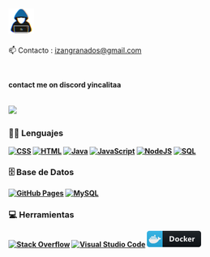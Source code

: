 ## <picture><img src = "https://github.com/0xAbdulKhalid/0xAbdulKhalid/raw/main/assets/mdImages/about_me.gif" width = 50px></picture>

📫 Contacto : izangranados@gmail.com

<br>

**contact me on discord yincalitaa**

## <img src="https://media2.giphy.com/media/QssGEmpkyEOhBCb7e1/giphy.gif?cid=ecf05e47a0n3gi1bfqntqmob8g9aid1oyj2wr3ds3mg700bl&rid=giphy.gif" width ="25"><b>

<p align="center">
    
### 👨‍💻 Lenguajes

<p>
    <a href="https://github.com/search?q=user%3ADenverCoder1+is%3Arepo+language%3Acss"><img alt="CSS" src="https://img.shields.io/badge/CSS%20-%231572B6.svg?logo=css3&logoColor=white"></a>
    <a href="https://github.com/search?q=user%3ADenverCoder1+is%3Arepo+language%3Ahtml"><img alt="HTML" src="https://img.shields.io/badge/HTML%20-%23E34F26.svg?logo=html5&logoColor=white"></a>
    <a href="https://github.com/search?q=user%3ADenverCoder1+is%3Arepo+language%3Ajava"><img alt="Java" src="https://img.shields.io/badge/Java-%23007396.svg?logo=java&logoColor=white"></a>
    <a href="https://github.com/search?q=user%3ADenverCoder1+is%3Arepo+language%3Ajavascript"><img alt="JavaScript" src="https://img.shields.io/badge/JavaScript%20-%23F7DF1E.svg?logo=javascript&logoColor=black"></a>
    <a href="https://github.com/search?q=user%3ADenverCoder1+is%3Arepo+language%3Ajavascript"><img alt="NodeJS" src="https://img.shields.io/badge/Node.js%20-%2343853D.svg?logo=node.js&logoColor=white"></a>
    <a href="https://github.com/search?q=user%3ADenverCoder1+is%3Arepo+language%3Asql"><img alt="SQL" src="https://img.shields.io/badge/SQL%20-%23025E8C.svg?logo=amazon-dynamodb&logoColor=white"></a>
    
### 🗄️ Base de Datos

<p>
    <a href="#"><img alt="GitHub Pages" src="https://img.shields.io/badge/GitHub%20Pages-%23327FC7.svg?logo=github&logoColor=white"></a>
    <a href="#"><img alt="MySQL" src="https://img.shields.io/badge/MySQL-00000F?style=for-the-badge&logo=mysql&logoColor=white"></a>
</p>

### 💻 Herramientas

<p>
    <a href="#"><img alt="Stack Overflow" src="https://img.shields.io/badge/-Stack%20Overflow-FE7A16?logo=stack-overflow&logoColor=white"></a>
    <a href="#"><img alt="Visual Studio Code" src="https://img.shields.io/badge/Visual%20Studio%20Code-0078d7.svg?logo=visual-studio-code&logoColor=white"></a>
    <svg width="107" height="32" viewBox="0 0 107 32" fill="none" xmlns="http://www.w3.org/2000/svg">
    <path d="M102 0H31V32H102C104.761 32 107 29.7614 107 27V5C107 2.23858 104.761 0 102 0Z" fill="#0F1418"/>
    <path d="M31 0H5C2.23858 0 0 2.23858 0 5V27C0 29.7614 2.23858 32 5 32H31V0Z" fill="#29B2E7"/>
    <path d="M17.0785 15.6607H14.6V13.4334H17.0785V15.6607ZM17.0785 8H14.6V10.2761H17.0785V8ZM20.0108 13.4296H17.5323V15.657H20.0108V13.4296ZM14.15 10.7261H11.6714V12.9797H14.15V10.7261ZM17.0785 10.7261H14.6V12.9797H17.0785V10.7261ZM27.4578 14.4758C26.9179 14.1121 25.6729 13.9808 24.7168 14.1608C24.593 13.2609 24.0906 12.4772 23.1756 11.7722L22.6507 
    11.4235L22.3019 11.9485C21.612 12.9909 21.4245 14.7083 22.1632 15.8407C21.837 16.017 21.1958 16.2569 20.3483 16.2419H4.04817C3.72194 18.1468 4.26566 20.6216 5.69806 22.3203C7.08921 23.9664 9.1741 24.8026 11.9001 24.8026C17.8022 24.8026 22.1707 22.084 24.2143 17.1456C25.0167 17.1606 26.7491 17.1494 27.6378 15.4507C27.6941 15.357 27.8853 14.9558 27.9565 
    14.8095L27.4578 14.4758ZM8.29288 13.4296H5.81805V15.657H8.29663V13.4296H8.29288ZM11.2214 13.4296H8.74285V15.657H11.2214V13.4296ZM14.15 13.4296H11.6714V15.657H14.15V13.4296ZM11.2214 10.7261H8.74285V12.9797H11.2214V10.7261Z" fill="white"/>
    <path d="M44.9001 21V10.4971H48.6208C52.3513 10.4971 54.2165 12.2036 54.2165 15.6167C54.2165 17.2524 53.7062 18.5586 52.6857 19.5352C51.6701 20.5117 50.3151 21 48.6208 21H44.9001ZM47.2658 12.4233V19.0811H48.4377C49.4631 19.0811 50.2663 18.7734 50.8474 18.1582C51.4333 17.543 51.7263 16.7056 51.7263 15.646C51.7263 14.645 51.4357 13.8589 50.8547 
    13.2876C50.2785 12.7114 49.468 12.4233 48.423 12.4233H47.2658ZM59.7505 21.1831C58.5005 21.1831 57.5166 20.834 56.7988 20.1357C56.086 19.4326 55.7295 18.4805 55.7295 17.2793C55.7295 16.0391 56.1006 15.0698 56.8428 14.3716C57.585 13.6685 58.5884 13.3169 59.853 13.3169C61.0982 13.3169 62.0747 13.6685 62.7827 14.3716C63.4907 15.0698 63.8447 15.9951 63.8447 
    17.1475C63.8447 18.3926 63.4785 19.3765 62.7461 20.0991C62.0186 20.8218 61.02 21.1831 59.7505 21.1831ZM59.8091 15.0894C59.2622 15.0894 58.8374 15.2773 58.5347 15.6533C58.232 16.0293 58.0806 16.5615 58.0806 17.25C58.0806 18.6904 58.6616 19.4106 59.8237 19.4106C60.9321 19.4106 61.4863 18.6709 61.4863 17.1914C61.4863 15.79 60.9273 15.0894 59.8091 
    15.0894ZM71.2098 20.729C70.6873 21.0317 69.9329 21.1831 68.9466 21.1831C67.7943 21.1831 66.8617 20.834 66.1488 20.1357C65.4359 19.4375 65.0794 18.5366 65.0794 17.4331C65.0794 16.1587 65.4603 15.1553 66.222 14.4229C66.9886 13.6855 68.0116 13.3169 69.2909 13.3169C70.1746 13.3169 70.8143 13.4341 71.2098 13.6685V15.6313C70.7264 15.27 70.1869 15.0894 69.5912 
    15.0894C68.9271 15.0894 68.3997 15.2847 68.0091 15.6753C67.6234 16.061 67.4305 16.5957 67.4305 17.2793C67.4305 17.9434 67.6161 18.4658 67.9871 18.8467C68.3582 19.2227 68.8685 19.4106 69.5179 19.4106C70.0941 19.4106 70.658 19.23 71.2098 18.8687V20.729ZM80.4279 21H77.652L75.257 17.2793H75.2277V21H72.9132V9.89648H75.2277V16.9644H75.257L77.4909 
    13.5H80.2375L77.5495 17.0229L80.4279 21ZM88.0054 17.9092H83.1128C83.1909 18.998 83.8769 19.5425 85.1709 19.5425C85.9961 19.5425 86.7212 19.3472 87.3462 18.9565V20.6265C86.6528 20.9976 85.7519 21.1831 84.6435 21.1831C83.4326 21.1831 82.4927 20.8486 81.8237 20.1797C81.1548 19.5059 80.8203 18.5684 80.8203 17.3672C80.8203 16.1221 81.1816 15.1357 81.9043 
    14.4082C82.6269 13.6807 83.5156 13.3169 84.5703 13.3169C85.664 13.3169 86.5088 13.6416 87.1045 14.291C87.7051 14.9404 88.0054 15.8218 88.0054 16.9351V17.9092ZM85.8594 16.4883C85.8594 15.4141 85.4248 14.877 84.5556 14.877C84.1846 14.877 83.8623 15.0308 83.5888 15.3384C83.3203 15.646 83.1567 16.0293 83.0981 16.4883H85.8594ZM94.4549 15.5874C94.1766 15.436 
    93.8519 15.3604 93.4808 15.3604C92.9778 15.3604 92.5848 15.5459 92.3016 15.917C92.0184 16.2832 91.8768 16.7837 91.8768 17.4185V21H89.5623V13.5H91.8768V14.8916H91.9061C92.2723 13.876 92.9314 13.3682 93.8836 13.3682C94.1277 13.3682 94.3182 13.3975 94.4549 13.4561V15.5874Z" fill="white"/>
    <path d="M102 0H5C2.23858 0 0 2.23858 0 5V27C0 29.7614 2.23858 32 5 32H102C104.761 32 107 29.7614 107 27V5C107 2.23858 104.761 0 102 0Z" fill="url(#paint0_linear)"/>
    <defs>
    <linearGradient id="paint0_linear" x1="0" y1="0" x2="0" y2="32" gradientUnits="userSpaceOnUse">
    <stop stop-color="#BBBBBB" stop-opacity="0.1"/>
    <stop offset="1" stop-opacity="0.1"/>
    </p>


